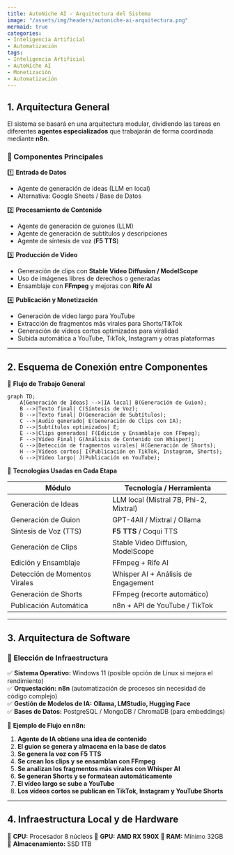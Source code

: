 ```yaml
---
title: AutoNiche AI - Arquitectura del Sistema
image: "/assets/img/headers/autoniche-ai-arquitectura.png"
mermaid: true
categories:
- Inteligencia Artificial
- Automatización
tags:
- Inteligencia Artificial
- AutoNiche AI
- Monetización
- Automatización
---
```


## **1. Arquitectura General**  

El sistema se basará en una arquitectura modular, dividiendo las tareas en diferentes **agentes especializados** que trabajarán de forma coordinada mediante **n8n**.  

### **📌 Componentes Principales**  

1️⃣ **Entrada de Datos**  
   - Agente de generación de ideas (LLM en local)  
   - Alternativa: Google Sheets / Base de Datos  

2️⃣ **Procesamiento de Contenido**  
   - Agente de generación de guiones (LLM)  
   - Agente de generación de subtítulos y descripciones  
   - Agente de síntesis de voz (**F5 TTS**)  

3️⃣ **Producción de Vídeo**  
   - Generación de clips con **Stable Video Diffusion / ModelScope**  
   - Uso de imágenes libres de derechos o generadas  
   - Ensamblaje con **FFmpeg** y mejoras con **Rife AI**  

4️⃣ **Publicación y Monetización**  
   - Generación de vídeo largo para YouTube  
   - Extracción de fragmentos más virales para Shorts/TikTok  
   - Generación de vídeos cortos optimizados para viralidad  
   - Subida automática a YouTube, TikTok, Instagram y otras plataformas  

---

## **2. Esquema de Conexión entre Componentes**  

📍 **Flujo de Trabajo General**  

```mermaid
graph TD;
    A[Generación de Ideas] -->|IA local| B(Generación de Guion);
    B -->|Texto final| C(Síntesis de Voz);
    B -->|Texto final| D(Generación de Subtítulos);
    C -->|Audio generado| E(Generación de Clips con IA);
    D -->|Subtítulos optimizados| E;
    E -->|Clips generados| F(Edición y Ensamblaje con FFmpeg);
    F -->|Vídeo Final| G(Análisis de Contenido con Whisper);
    G -->|Detección de fragmentos virales| H(Generación de Shorts);
    H -->|Vídeos cortos| I(Publicación en TikTok, Instagram, Shorts);
    G -->|Vídeo largo| J(Publicación en YouTube);
```

📌 **Tecnologías Usadas en Cada Etapa**  

| Módulo                   | Tecnología / Herramienta                |
|--------------------------|-----------------------------------------|
| Generación de Ideas      | LLM local (Mistral 7B, Phi-2, Mixtral) |
| Generación de Guion      | GPT-4All / Mixtral / Ollama            |
| Síntesis de Voz (TTS)    | **F5 TTS** / Coqui TTS                 |
| Generación de Clips      | Stable Video Diffusion, ModelScope     |
| Edición y Ensamblaje     | FFmpeg + Rife AI                       |
| Detección de Momentos Virales | Whisper AI + Análisis de Engagement |
| Generación de Shorts     | FFmpeg (recorte automático)            |
| Publicación Automática   | n8n + API de YouTube / TikTok          |

---

## **3. Arquitectura de Software**  

### **📌 Elección de Infraestructura**  

✅ **Sistema Operativo:** Windows 11 (posible opción de Linux si mejora el rendimiento)  
✅ **Orquestación:** **n8n** (automatización de procesos sin necesidad de código complejo)  
✅ **Gestión de Modelos de IA:** **Ollama, LMStudio, Hugging Face**  
✅ **Bases de Datos:** PostgreSQL / MongoDB / ChromaDB (para embeddings)  

📍 **Ejemplo de Flujo en n8n:**  

1. **Agente de IA obtiene una idea de contenido**  
2. **El guion se genera y almacena en la base de datos**  
3. **Se genera la voz con F5 TTS**  
4. **Se crean los clips y se ensamblan con FFmpeg**  
5. **Se analizan los fragmentos más virales con Whisper AI**  
6. **Se generan Shorts y se formatean automáticamente**  
7. **El vídeo largo se sube a YouTube**  
8. **Los vídeos cortos se publican en TikTok, Instagram y YouTube Shorts**  

---

## **4. Infraestructura Local y de Hardware**  

🔹 **CPU:** Procesador 8 núcleos
🔹 **GPU:** **AMD RX 590X** 
🔹 **RAM:** Mínimo 32GB 
🔹 **Almacenamiento:** SSD 1TB
